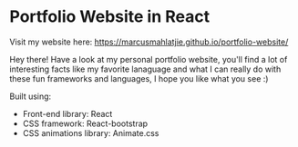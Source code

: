 # Portfolio Website in React

Visit my website here:  https://marcusmahlatjie.github.io/portfolio-website/

Hey there! Have a look at my personal portfolio website, you'll find a lot of interesting facts like my favorite lanaguage and what I can really do with these fun frameworks and languages, I hope you like what you see :)

Built using:

- Front-end library: React
- CSS framework: React-bootstrap
- CSS animations library: Animate.css
